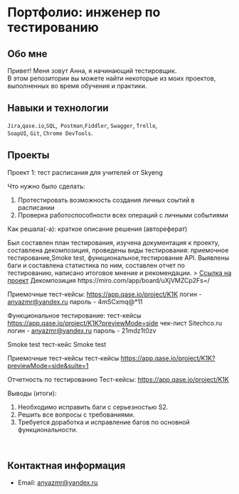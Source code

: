 # Портфолио: инженер по тестированию

## Обо мне 

Привет! Меня зовут Анна, я начинающий тестировщик. <br>
В этом репозитории вы можете найти некоторые из моих проектов, выполненных во время обучения и практики.
<br>

## Навыки и технологии
``Jira``,``qase.io``,``SQL``,`` Postman``,``Fiddler``, ``Swagger``, ``Trello``, <br>
``SoapUI``, ``Git``, ``Chrome DevTools``.




## Проекты

<p> Проект 1: тест расписания для учителей от Skyeng</p>

<p>Что нужно было сделать:<p>

<ol>
  <li>Протестировать возможность создания личных соытий в расписании
</li>
  <li>Проверка работоспособности всех операций с личными событиями</li>
 </ol>
 
<p>Как решала(-а): краткое описание решения (автореферат)<p>
Был составлен план тестирования, изучена документация к проекту, составлена декомпозиция, проведены виды тестирования: приемочное тестирование,Smoke test, функциональное,тестирование API.
Выявлены баги и составлена статистика по ним, составлен отчет по тестированию, написано итоговое мнение и рекомендации.
> <a href="[https://anyazmr.atlassian.net/wiki/spaces/~63bc44048a7d2f693bf680ea/pages/753675/1+2]">Ссылка на проект</a>
Декомпозиция
https://miro.com/app/board/uXjVMZCp2Fs=/

Приемочные тест-кейсы:
 https://app.qase.io/project/K1K
логин - anyazmr@yandex.ru
пароль - 4mSCxmq@*11

Функциональное  тестирование:
тест-кейсы  https://app.qase.io/project/K1K?previewMode=side
чек-лист Sitechco.ru 
логин - anyazmr@yandex.ru
пароль - 21mdz1t0zv

Smoke test
тест-кейс Smoke test

Приемочные тест-кейсы
тест-кейсы https://app.qase.io/project/K1K?previewMode=side&suite=1

Отчетность по тестированию 
Тест-кейсы: https://app.qase.io/project/K1K

<p>Выводы (итоги):<p>
<ol>
  <li>Необходимо исправить баги с серьезностью S2.</li>
  <li>Решить все вопросы с требованиями.</li>
  <li>Требуется доработка и исправление багов по основной функциональности.</li>
</ol>

<br> 


## Контактная информация
- Email: anyazmr@yandex.ru

